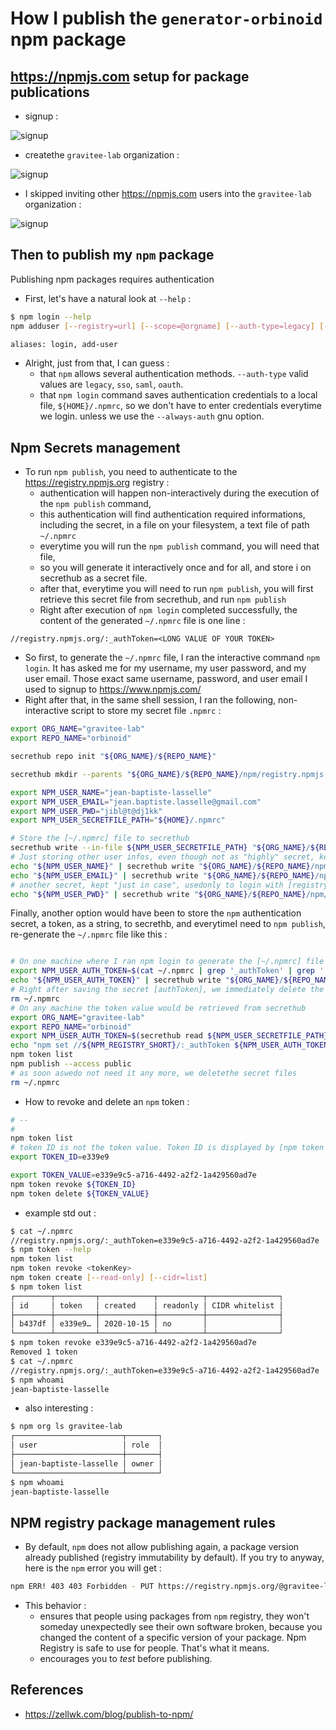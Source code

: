 # How I publish the `generator-orbinoid` npm package

## https://npmjs.com setup for package publications

* signup :

![signup](images/npmjs.com-signup.png)


* createthe `gravitee-lab` organization :

![signup](images/npmjs.com-signup.png)


* I skipped inviting other https://npmjs.com users into the `gravitee-lab` organization :

![signup](images/npmjs.com-signup.png)


## Then to publish my `npm` package

Publishing npm packages requires authentication

* First, let's have a natural look at `--help` :

```bash
$ npm login --help
npm adduser [--registry=url] [--scope=@orgname] [--auth-type=legacy] [--always-auth]

aliases: login, add-user

```
  * Alright, just from that, I can guess :
    * that `npm` allows several authentication methods. `--auth-type` valid values are `legacy`, `sso`, `saml`, `oauth`.
    * that `npm login` command saves authentication credentials to a local file, `${HOME}/.npmrc`, so we don't have to enter credentials everytime we login. unless we use the `--always-auth` gnu option.






## Npm Secrets management

* To run `npm publish`, you need to authenticate to the https://registry.npmjs.org registry :
  * authentication will happen non-interactively during the execution of the `npm publish` command,
  * this authentication will find authentication required informations, including the secret, in a file on your filesystem, a text file of path `~/.npmrc`
  * everytime you will run the `npm publish` command, you will need that file,
  * so you will generate it interactively once and for all, and store i on secrethub as a secret file.
  * after that, everytime you will need to run `npm publish`, you will first retrieve this secret file from secrethub, and run `npm publish`
  * Right after execution of `npm login` completed successfully, the content of the generated `~/.npmrc` file is one line :

```
//registry.npmjs.org/:_authToken=<LONG VALUE OF YOUR TOKEN>
```

* So first, to generate the `~/.npmrc` file, I ran the interactive command `npm login`. It has asked me for my username, my user password, and my user email. Those exact same username, password, and user email I used to signup to https://www.npmjs.com/
* Right after that, in the same shell session, I ran the following, non-interactive script to store my secret file `.npmrc` :

```bash
export ORG_NAME="gravitee-lab"
export REPO_NAME="orbinoid"

secrethub repo init "${ORG_NAME}/${REPO_NAME}"

secrethub mkdir --parents "${ORG_NAME}/${REPO_NAME}/npm/registry.npmjs.org/auth/users/owner"

export NPM_USER_NAME="jean-baptiste-lasselle"
export NPM_USER_EMAIL="jean.baptiste.lasselle@gmail.com"
export NPM_USER_PWD="jibl@t@dj1kk"
export NPM_USER_SECRETFILE_PATH="${HOME}/.npmrc"

# Store the [~/.npmrc] file to secrethub
secrethub write --in-file ${NPM_USER_SECRETFILE_PATH} "${ORG_NAME}/${REPO_NAME}/npm/registry.npmjs.org/auth/users/owner/dot-npmrc"
# Just storing other user infos, even though not as "highly" secret, kept as secret...
echo "${NPM_USER_NAME}" | secrethub write "${ORG_NAME}/${REPO_NAME}/npm/registry.npmjs.org/auth/users/owner/user_name"
echo "${NPM_USER_EMAIL}" | secrethub write "${ORG_NAME}/${REPO_NAME}/npm/registry.npmjs.org/auth/users/owner/user_email"
# another secret, kept "just in case", usedonly to login with [registry.npmjs.org] webui
echo "${NPM_USER_PWD}" | secrethub write "${ORG_NAME}/${REPO_NAME}/npm/registry.npmjs.org/auth/users/owner/user_pwd"

```

Finally, another option would have been to store the `npm` authentication secret, a token, as a string, to secrethb, and everytimeI need to `npm publish`, re-generate the `~/.npmrc` file like this :

```bash

# On one machine where I ran npm login to generate the [~/.npmrc] file
export NPM_USER_AUTH_TOKEN=$(cat ~/.npmrc | grep '_authToken' | grep '.org' | awk -F '_authToken' '{print $2}' | awk -F '=' '{print $2}')
echo "${NPM_USER_AUTH_TOKEN}" | secrethub write "${ORG_NAME}/${REPO_NAME}/npm/registry.npmjs.org/auth/users/owner/authtoken"
# Right after saving the secret [authToken], we immediately delete the [~/.npmrc] file
rm ~/.npmrc
# On any machine the token value would be retrieved from secrethub
export ORG_NAME="gravitee-lab"
export REPO_NAME="orbinoid"
export NPM_USER_AUTH_TOKEN=$(secrethub read ${NPM_USER_SECRETFILE_PATH} "${ORG_NAME}/${REPO_NAME}/npm/registry.npmjs.org/auth/users/owner/dot-npmrc")
echo "npm set //${NPM_REGISTRY_SHORT}/:_authToken ${NPM_USER_AUTH_TOKEN}" > ~/.npmrc
npm token list
npm publish --access public
# as soon aswedo not need it any more, we deletethe secret files
rm ~/.npmrc
```

* How to revoke and delete an `npm` token :

```bash
# --
#
npm token list
# token ID is not the token value. Token ID is displayed by [npm token list], in the "id" Column
export TOKEN_ID=e339e9

export TOKEN_VALUE=e339e9c5-a716-4492-a2f2-1a429560ad7e
npm token revoke ${TOKEN_ID}
npm token delete ${TOKEN_VALUE}

```

* example std out :

```bash
$ cat ~/.npmrc
//registry.npmjs.org/:_authToken=e339e9c5-a716-4492-a2f2-1a429560ad7e
$ npm token --help
npm token list
npm token revoke <tokenKey>
npm token create [--read-only] [--cidr=list]
$ npm token list
┌────────┬─────────┬────────────┬──────────┬────────────────┐
│ id     │ token   │ created    │ readonly │ CIDR whitelist │
├────────┼─────────┼────────────┼──────────┼────────────────┤
│ b437df │ e339e9… │ 2020-10-15 │ no       │                │
└────────┴─────────┴────────────┴──────────┴────────────────┘
$ npm token revoke e339e9c5-a716-4492-a2f2-1a429560ad7e
Removed 1 token
$ cat ~/.npmrc
//registry.npmjs.org/:_authToken=e339e9c5-a716-4492-a2f2-1a429560ad7e
$ npm whoami
jean-baptiste-lasselle

```

* also interesting :

```bash
$ npm org ls gravitee-lab
┌────────────────────────┬───────┐
│ user                   │ role  │
├────────────────────────┼───────┤
│ jean-baptiste-lasselle │ owner │
└────────────────────────┴───────┘
$ npm whoami
jean-baptiste-lasselle

```

## NPM registry package management rules

* By default, `npm` does not allow publishing again, a package version already published (registry immutability by default). If you try to anyway, here is the `npm` error you will get :

```bash
npm ERR! 403 403 Forbidden - PUT https://registry.npmjs.org/@gravitee-lab%2fgenerator-orbinoid - You cannot publish over the previously published versions: 0.0.1-alpha.
```

* This behavior :
  * ensures that people using packages from `npm` registry, they won't someday unexpectedly see their own software broken, because you changed the content of a specific version of your package. Npm Registry is safe to use for people. That's what it means.
  * encourages you to _test_ before publishing.


## References

* https://zellwk.com/blog/publish-to-npm/
